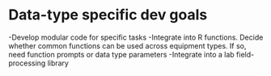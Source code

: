 # Data-type specific dev goals

-Develop modular code for specific tasks
-Integrate into R functions. Decide whether common functions can be used across equipment types. If so, need function prompts or data type parameters
-Integrate into a lab field-processing library